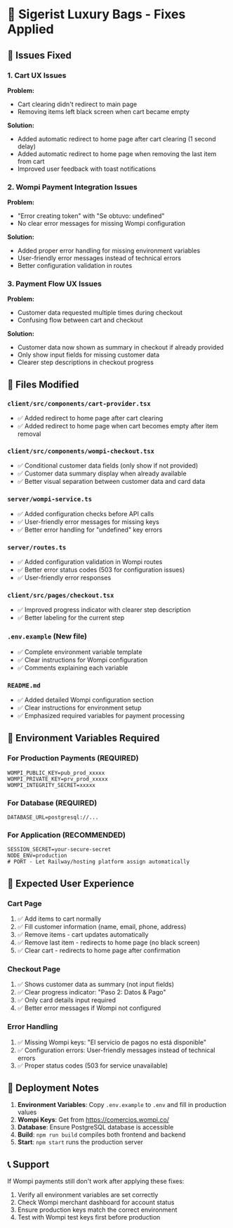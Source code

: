 # 🔧 Sigerist Luxury Bags - Fixes Applied

## 🚫 Issues Fixed

### 1. Cart UX Issues
**Problem:** 
- Cart clearing didn't redirect to main page
- Removing items left black screen when cart became empty

**Solution:**
- Added automatic redirect to home page after cart clearing (1 second delay)
- Added automatic redirect to home page when removing the last item from cart
- Improved user feedback with toast notifications

### 2. Wompi Payment Integration Issues
**Problem:**
- "Error creating token" with "Se obtuvo: undefined"
- No clear error messages for missing Wompi configuration

**Solution:**
- Added proper error handling for missing environment variables
- User-friendly error messages instead of technical errors
- Better configuration validation in routes

### 3. Payment Flow UX Issues
**Problem:**
- Customer data requested multiple times during checkout
- Confusing flow between cart and checkout

**Solution:**
- Customer data now shown as summary in checkout if already provided
- Only show input fields for missing customer data
- Clearer step descriptions in checkout progress

## 📁 Files Modified

### `client/src/components/cart-provider.tsx`
- ✅ Added redirect to home page after cart clearing
- ✅ Added redirect to home page when cart becomes empty after item removal

### `client/src/components/wompi-checkout.tsx`
- ✅ Conditional customer data fields (only show if not provided)
- ✅ Customer data summary display when already available
- ✅ Better visual separation between customer data and card data

### `server/wompi-service.ts`
- ✅ Added configuration checks before API calls
- ✅ User-friendly error messages for missing keys
- ✅ Better error handling for "undefined" key errors

### `server/routes.ts`
- ✅ Added configuration validation in Wompi routes
- ✅ Better error status codes (503 for configuration issues)
- ✅ User-friendly error responses

### `client/src/pages/checkout.tsx`
- ✅ Improved progress indicator with clearer step description
- ✅ Better labeling for the current step

### `.env.example` (New file)
- ✅ Complete environment variable template
- ✅ Clear instructions for Wompi configuration
- ✅ Comments explaining each variable

### `README.md`
- ✅ Added detailed Wompi configuration section
- ✅ Clear instructions for environment setup
- ✅ Emphasized required variables for payment processing

## 🔑 Environment Variables Required

### For Production Payments (REQUIRED)
```env
WOMPI_PUBLIC_KEY=pub_prod_xxxxx
WOMPI_PRIVATE_KEY=prv_prod_xxxxx
WOMPI_INTEGRITY_SECRET=xxxxx
```

### For Database (REQUIRED)
```env
DATABASE_URL=postgresql://...
```

### For Application (RECOMMENDED)
```env
SESSION_SECRET=your-secure-secret
NODE_ENV=production
# PORT - Let Railway/hosting platform assign automatically
```

## 🎯 Expected User Experience

### Cart Page
1. ✅ Add items to cart normally
2. ✅ Fill customer information (name, email, phone, address)
3. ✅ Remove items - cart updates automatically
4. ✅ Remove last item - redirects to home page (no black screen)
5. ✅ Clear cart - redirects to home page after confirmation

### Checkout Page  
1. ✅ Shows customer data as summary (not input fields)
2. ✅ Clear progress indicator: "Paso 2: Datos & Pago"
3. ✅ Only card details input required
4. ✅ Better error messages if Wompi not configured

### Error Handling
1. ✅ Missing Wompi keys: "El servicio de pagos no está disponible"
2. ✅ Configuration errors: User-friendly messages instead of technical errors
3. ✅ Proper status codes (503 for service unavailable)

## 🚀 Deployment Notes

1. **Environment Variables**: Copy `.env.example` to `.env` and fill in production values
2. **Wompi Keys**: Get from https://comercios.wompi.co/
3. **Database**: Ensure PostgreSQL database is accessible
4. **Build**: `npm run build` compiles both frontend and backend
5. **Start**: `npm start` runs the production server

## 📞 Support

If Wompi payments still don't work after applying these fixes:
1. Verify all environment variables are set correctly
2. Check Wompi merchant dashboard for account status
3. Ensure production keys match the correct environment
4. Test with Wompi test keys first before production